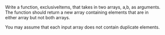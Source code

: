 Write a function, exclusiveItems, that takes in two arrays, a,b, as arguments. The function should return a new array containing elements that are in either array but not both arrays.

You may assume that each input array does not contain duplicate elements.